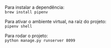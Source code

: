 Para instalar a dependência:  
`brew install pipenv`   
  

Para ativar o ambiente virtual, na raíz do projeto:  
`pipenv shell`   


Para rodar o projeto:    
`python manage.py runserver 8099`    
